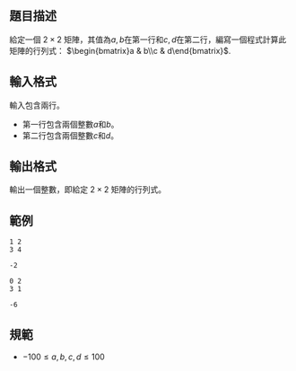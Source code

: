 ## 題目描述
給定一個 $2 \times 2$ 矩陣，其值為$a, b$在第一行和$c, d$在第二行，編寫一個程式計算此矩陣的行列式：
$\begin{bmatrix}a & b\\c & d\end{bmatrix}$.

## 輸入格式
輸入包含兩行。
- 第一行包含兩個整數$a$和$b$。
- 第二行包含兩個整數$c$和$d$。

## 輸出格式
輸出一個整數，即給定 $2 \times 2$ 矩陣的行列式。

## 範例

```input1
1 2
3 4
```

```output1
-2
```

```input2
0 2
3 1
```

```output2
-6
```

## 規範
- $-100 \leq a, b, c, d \leq 100$
